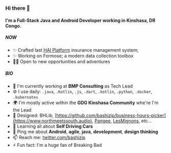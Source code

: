 ### Hi there 👋

#### I'm a Full-Stack Java and Android Developer working in Kinshasa, DR Congo.

##### NOW

- ✨ Crafted last [HAI Platform](http://dev.haidrc.org) insurance management system;
- ✨ Working on Formose; a modern data collection toolbox
- 🧑‍🎤 Open to new opportunities and adventures

##### BIO

- 🏢 I'm currently working at **BMP Consulting** as Tech Lead
- ⚙️ I use daily: `.java`, `.Kotlin`, `.js`, `.dart`, `.kotlin`, `.python`, `.docker`, `.kubernates`
- 🌍 I'm mostly active within the **GDG Kinshasa Community** whe're I'm the Lead
- 💅 Designed: BHLib, [https://github.com/bashizip/business-hours-picker](https://www.northmeetssouth.audio), [Pangee](https://github.com/bashizip/pangee), [LesMignons](https://github.com/bashizip/les-mignons), etc…
- 🌱 Learning all about **Self Driving Cars**
- 💬 Ping me about **Android**, **agile**, **java**, **development**, **design thinking**
- 📫 Reach me: [twitter.com/bashizip](https://twitter.com/bashizip)
- ⚡️ Fun fact: I'm a huge fan of Breaking Bad
